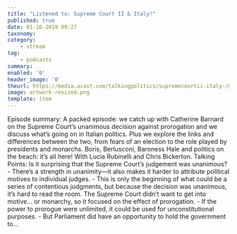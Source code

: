 ```yaml
---
title: "Listened to: Supreme Court II & Italy!"
published: true
date: 01-10-2019 09:27
taxonomy:
category:
	- stream
tag:
	- podcasts
summary:
enabled: '0'
header_image: '0'
theurl: https://media.acast.com/talkingpolitics/supremecourtii-italy-/media.mp3
image: artwork-resized.png
template: item
---
```

 
Episode summary: A packed episode: we catch up with Catherine Barnard on the Supreme Court’s unanimous decision against prorogation and we discuss what’s going on in Italian politics. Plus we explore the links and differences between the two, from fears of an election to the role played by presidents and monarchs. Boris, Berlusconi, Baroness Hale and politics on the beach: it’s all here! With Lucia Rubinelli and Chris Bickerton. Talking Points: Is it surprising that the Supreme Court’s judgement was unanimous? - There’s a strength in unanimity—it also makes it harder to attribute political motives to individual judges. - This is only the beginning of what could be a series of contentious judgments, but because the decision was unanimous, it’s hard to read the room. The Supreme Court didn’t want to get into motive… or monarchy, so it focused on the effect of prorogation. - If the power to prorogue were unlimited, it could be used for unconstitutional purposes. - But Parliament did have an opportunity to hold the government to…
